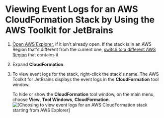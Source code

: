# Viewing Event Logs for an AWS CloudFormation Stack by Using the AWS Toolkit for JetBrains<a name="cloudformation-logs"></a>

1. [Open AWS Explorer](key-tasks.md#key-tasks-open-explorer), if it isn't already open\. If the stack is in an AWS Region that's different from the current one, [switch to a different AWS Region](key-tasks.md#key-tasks-switch-region) that contains it\.

1. Expand **CloudFormation**\.

1. To view event logs for the stack, right\-click the stack's name\. The AWS Toolkit for JetBrains displays the event logs in the **CloudFormation** tool window\.

   To hide or show the **CloudFormation** tool window, on the main menu, choose **View**, **Tool Windows**, **CloudFormation**\.  
![\[Choosing to view event logs for an AWS CloudFormation stack starting from AWS Explorer\]](http://docs.aws.amazon.com/toolkit-for-jetbrains/latest/userguide/)
